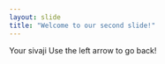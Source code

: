 ```yaml
---
layout: slide
title: "Welcome to our second slide!"
---
```

Your sivaji
Use the left arrow to go back!
